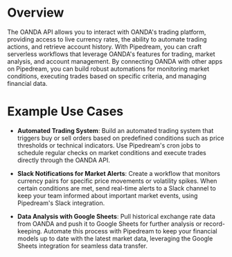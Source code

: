 # Overview

The OANDA API allows you to interact with OANDA's trading platform, providing access to live currency rates, the ability to automate trading actions, and retrieve account history. With Pipedream, you can craft serverless workflows that leverage OANDA's features for trading, market analysis, and account management. By connecting OANDA with other apps on Pipedream, you can build robust automations for monitoring market conditions, executing trades based on specific criteria, and managing financial data.

# Example Use Cases

- **Automated Trading System**: Build an automated trading system that triggers buy or sell orders based on predefined conditions such as price thresholds or technical indicators. Use Pipedream's cron jobs to schedule regular checks on market conditions and execute trades directly through the OANDA API.

- **Slack Notifications for Market Alerts**: Create a workflow that monitors currency pairs for specific price movements or volatility spikes. When certain conditions are met, send real-time alerts to a Slack channel to keep your team informed about important market events, using Pipedream's Slack integration.

- **Data Analysis with Google Sheets**: Pull historical exchange rate data from OANDA and push it to Google Sheets for further analysis or record-keeping. Automate this process with Pipedream to keep your financial models up to date with the latest market data, leveraging the Google Sheets integration for seamless data transfer.

